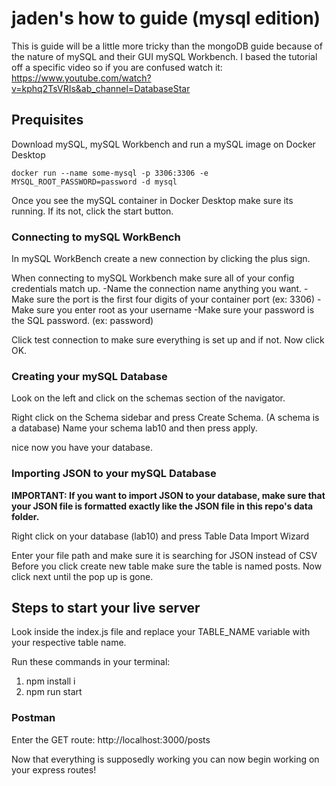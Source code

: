# jaden's how to guide (mysql edition)

This is guide will be a little more tricky than the mongoDB guide because of the nature of mySQL and their GUI mySQL Workbench. 
I based the tutorial off a specific video so if you are confused watch it: https://www.youtube.com/watch?v=kphq2TsVRIs&ab_channel=DatabaseStar


## Prequisites  
Download mySQL, mySQL Workbench and run a mySQL image on Docker Desktop

```
docker run --name some-mysql -p 3306:3306 -e MYSQL_ROOT_PASSWORD=password -d mysql
```

Once you see the mySQL container in Docker Desktop make sure its running. If its not, click the start button. 

### Connecting to mySQL WorkBench  

In mySQL WorkBench create a new connection by clicking the plus sign.

When connecting to mySQL Workbench make sure all of your config credentials match up.
-Name the connection name anything you want.
-Make sure the port is the first four digits of your container port (ex: 3306)
-Make sure you enter root as your username
-Make sure your password is the SQL password. (ex: password)

Click test connection to make sure everything is set up and if not. 
Now click OK.

### Creating your mySQL Database

Look on the left and click on the schemas section of the navigator.

Right click on the Schema sidebar and press Create Schema. (A schema is a database)
Name your schema lab10 and then press apply.

nice now you have your database.

### Importing JSON to your mySQL Database

**IMPORTANT: If you want to import JSON to your database, make sure that your JSON file is formatted exactly like the JSON file in this repo's data folder.**

Right click on your database (lab10) and press Table Data Import Wizard

Enter your file path and make sure it is searching for JSON instead of CSV
Before you click create new table make sure the table is named posts.
Now click next until the pop up is gone.


## Steps to start your live server  
Look inside the index.js file and replace your TABLE_NAME variable with your respective table name.

Run these commands in your terminal:
1. npm install i
2. npm run start

### Postman
Enter the GET route: http://localhost:3000/posts

Now that everything is supposedly working you can now begin working on your express routes!